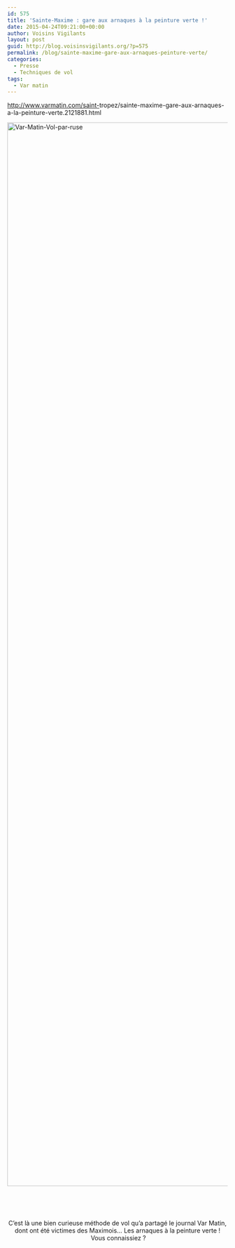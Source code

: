```yaml
---
id: 575
title: 'Sainte-Maxime : gare aux arnaques à la peinture verte !'
date: 2015-04-24T09:21:00+00:00
author: Voisins Vigilants
layout: post
guid: http://blog.voisinsvigilants.org/?p=575
permalink: /blog/sainte-maxime-gare-aux-arnaques-peinture-verte/
categories:
  - Presse
  - Techniques de vol
tags:  
  - Var matin
---
```

<a style="color: #1155cc;" href="http://www.varmatin.com/saint-tropez/sainte-maxime-gare-aux-arnaques-a-la-peinture-verte.2121881.html" target="_blank">http://www.varmatin.com/saint-<wbr />tropez/sainte-maxime-gare-aux-<wbr />arnaques-a-la-peinture-verte.<wbr />2121881.html</a>

[<img class="aligncenter wp-image-576 size-full" src="./../../images/2015/04/Var-Matin-Vol-par-ruse.jpg" alt="Var-Matin-Vol-par-ruse" width="800" height="2430" />](./../../images/2015/04/Var-Matin-Vol-par-ruse.jpg)

&nbsp;

&nbsp;

<p style="text-align: center;">
  C&rsquo;est là une bien curieuse méthode de vol qu&rsquo;a partagé le journal Var Matin, dont ont été victimes des Maximois&#8230; Les arnaques à la peinture verte !  Vous connaissiez ?
</p>
